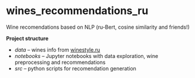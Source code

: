 # wines_recommendations_ru

Wine recomendations based on NLP (ru-Bert, cosine similarity and friends!)
  
__Project structure__
* _data_ – wines info from [winestyle.ru](winestyle.ru)
* _notebooks_ – Jupyter notebooks with data exploration, wine preprocessing and recommendations
* _src_ – python scripts for recomendation generation
